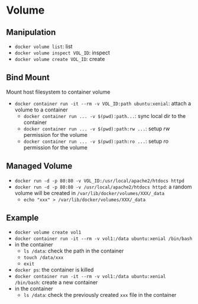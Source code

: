 # Volume
## Manipulation
- `docker volume list`: list
- `docker volume inspect VOL_ID`: inspect
- `docker volume create VOL_ID`: create


## Bind Mount
Mount host filesystem to container volume
- `docker container run -it --rm -v VOL_ID:path ubuntu:xenial`: attach a volume to a container
  - `docker container run ... -v $(pwd):path...`: sync local dir to the container
  - `docker container run ... -v $(pwd):path:rw ...`: setup *rw* permission for the volume
  - `docker container run ... -v $(pwd):path:ro ...`: setup *ro* permission for the volume


## Managed Volume
- `docker run -d -p 80:80 -v VOL_ID:/usr/local/apache2/htdocs httpd`
- `docker run -d -p 80:80 -v /usr/local/apache2/htdocs httpd`: a random volume will be created in `/var/lib/docker/volumes/XXX/_data`
  - `echo "xxx" > /var/lib/docker/volumes/XXX/_data`


<!-- ## Volume Container
- `docker create --name vc_data -v ~/xxx:/usr/local/apache2/htdocs busybox`
- `docker run --name web1 -d -p 80 --volume-from vc_data httpd`: separate container from host
-->


## Example
- `docker volume create vol1`
- `docker container run -it --rm -v vol1:/data ubuntu:xenial /bin/bash`
- in the container
  - `ls /data`: check the path in the container
  - `touch /data/xxx`
  - `exit`
- `docker ps`: the container is killed
- `docker container run -it --rm -v vol1:/data ubuntu:xenial /bin/bash`: create a new container
- in the container
  - `ls /data`: check the previously created `xxx` file in the container

